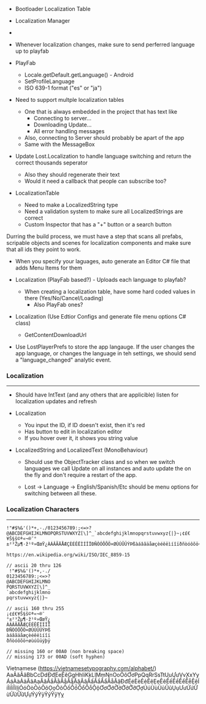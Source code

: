 
* Bootloader Localization Table
* Localization Manager
* 
* Whenever localization changes, make sure to send perferred language up to playfab

* PlayFab
  * Locale.getDefault.getLanguage() - Android
  * SetProfileLanguage
  * ISO 639-1 format ("es" or "ja")

* Need to support multple localization tables
  * One that is always embedded in the project that has text like 
    * Connecting to server...
    * Downloading Update...
    * All error handling messages
  * Also, connecting to Server should probably be apart of the app
  * Same with the MessageBox

* Update Lost.Localization to handle language switching and return the correct thousands seperator
  * Also they should regenerate their text
  * Would it need a callback that people can subscribe too?

* LocalizationTable
  * Need to make a LocalizedString type
  * Need a validation system to make sure all LocalizedStrings are correct
  * Custom Inspector that has a "+" button or a search button


Durring the build process, we must have a step that scans all prefabs, scripable objects and scenes for localization components and make sure that all ids they point to work.

* When you specify your laguages, auto generate an Editor C# file that adds Menu Items for them

* Localization (PlayFab based?) - Uploads each language to playfab?
  * When creating a localization table, have some hard coded values in there (Yes/No/Cancel/Loading)
    * Also PlayFab ones?

* Localization (Use Edtior Configs and generate file menu options C# class)
  * GetContentDownloadUrl

* Use LostPlayerPrefs to store the app langauge.  If the user changes the app language, or changes
  the language in teh settings, we should send a "language_changed" analytic event.



### Localization
--------------------
* Should have IntText (and any others that are applicible) listen for localization updates and refresh

* Localization
  * You input the ID, if ID doesn't exist, then it's red
  * Has button to edit in localization editor
  * If you hover over it, it shows you string value

* LocalizedString and LocalizedText (MonoBehaviour)
  * Should use the ObjectTracker class and so when we switch languages we call
    Update on all instances and auto update the on the fly and don't require a 
    restart of the app.
  
  * Lost -> Language -> English/Spanish/Etc should be menu options for switching
    between all these.


### Localization Characters
----------------------------------
```
!"#$%&'()*+,-./0123456789:;<=>?@ABCDEFGHIJKLMNOPQRSTUVWXYZ[\]^_`abcdefghijklmnopqrstuvwxyz{|}~¡¢£€¥Š§š©ª«¬®¯°±²³Žµ¶·ž¹º»ŒœŸ¿ÀÁÂÃÄÅÆÇÈÉÊËÌÍÎÏÐÑÒÓÔÕÖ×ØÙÚÛÜÝÞßàáâãäåæçèéêëìíîïðñòóôõö÷øùúûüýþÿ 

https://en.wikipedia.org/wiki/ISO/IEC_8859-15

// ascii 20 thru 126
 !"#$%&'()*+,-./
0123456789:;<=>?
@ABCDEFGHIJKLMNO
PQRSTUVWXYZ[\]^_
`abcdefghijklmno
pqrstuvwxyz{|}~

// ascii 160 thru 255
¡¢£€¥Š§š©ª«¬®¯
°±²³Žµ¶·ž¹º»ŒœŸ¿
ÀÁÂÃÄÅÆÇÈÉÊËÌÍÎÏ
ÐÑÒÓÔÕÖ×ØÙÚÛÜÝÞß
àáâãäåæçèéêëìíîï
ðñòóôõö÷øùúûüýþÿ

// missing 160 or 00A0 (non breaking space)
// missing 173 or 00AD (soft hyphen)
```

Vietnamese (https://vietnamesetypography.com/alphabet/)
AaĂăÂâBbCcDdĐđEeÊêGgHhIiKkLlMmNnOoÔôƠơPpQqRrSsTtUuƯưVvXxYyÁáÀàẢảÃãẠạĂăẮắẰằẲẳẴẵẶặÂâẤấẦầẨẩẪẫẬậĐđÉéÈèẺẻẼẽẸẹÊêẾếỀềỂểỄễỆệÍíÌìỈỉĨĩỊịÓóÒòỎỏÕõỌọÔôỐốỒồỔổỖỗỘộƠơỚớỜờỞởỠỡỢợÚúÙùỦủŨũỤụƯưỨứỪừỬửỮữỰựÝýỲỳỶỷỸỹỴỵ
